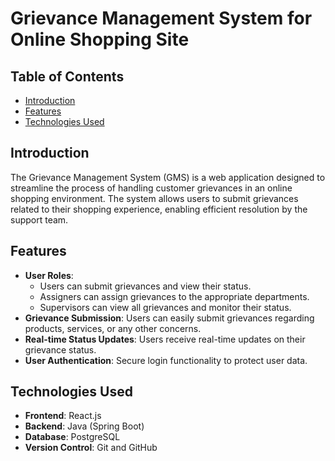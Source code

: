 # Grievance Management System for Online Shopping Site

## Table of Contents
- [Introduction](#introduction)
- [Features](#features)
- [Technologies Used](#technologies-used)


## Introduction
The Grievance Management System (GMS) is a web application designed to streamline the process of handling customer grievances in an online shopping environment. The system allows users to submit grievances related to their shopping experience, enabling efficient resolution by the support team.

## Features
- **User Roles**: 
  - Users can submit grievances and view their status.
  - Assigners can assign grievances to the appropriate departments.
  - Supervisors can view all grievances and monitor their status.
- **Grievance Submission**: Users can easily submit grievances regarding products, services, or any other concerns.
- **Real-time Status Updates**: Users receive real-time updates on their grievance status.
- **User Authentication**: Secure login functionality to protect user data.
  
## Technologies Used
- **Frontend**: React.js
- **Backend**: Java (Spring Boot)
- **Database**: PostgreSQL
- **Version Control**: Git and GitHub
